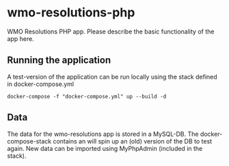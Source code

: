 # wmo-resolutions-php
WMO Resolutions PHP app. Please describe the basic functionality of the app here.

## Running the application

A test-version of the application can be run locally using the stack defined in docker-compose.yml

```
docker-compose -f "docker-compose.yml" up --build -d
```

## Data

The data for the wmo-resolutions app is stored in a MySQL-DB. The docker-compose-stack contains an will spin up an (old) version of the DB to test again. New data can be imported using MyPhpAdmin (included in the stack). 
